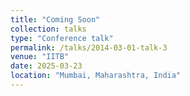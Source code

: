 ```yaml
---
title: "Coming Soon"
collection: talks
type: "Conference talk"
permalink: /talks/2014-03-01-talk-3
venue: "IITB"
date: 2025-03-23
location: "Mumbai, Maharashtra, India"
---
```


<!--This is a description of your conference proceedings talk, note the different field in type. You can put anything in this field.-->
